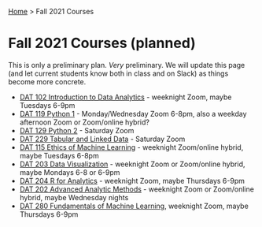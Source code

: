 [Home](index.html) > Fall 2021 Courses

# Fall 2021 Courses (planned)

This is only a preliminary plan. _Very_ preliminary. We will update this page (and let current students know both in class and on Slack) as things become more concrete.

*  [DAT 102 Introduction to Data Analytics](curriculum/dat102.html) - weeknight Zoom, maybe Tuesdays 6-9pm
*  [DAT 119 Python 1](curriculum/dat119.html) - Monday/Wednesday Zoom 6-8pm, also a weekday afternoon Zoom or Zoom/online hybrid?
*  [DAT 129 Python 2](curriculum/dat129.html) - Saturday Zoom
*  [DAT 229 Tabular and Linked Data](curriculum/dat229.html) - Saturday Zoom
*  [DAT 115 Ethics of Machine Learning](curriculum/dat115.html) - weeknight Zoom/online hybrid, maybe Tuesdays 6-8pm
*  [DAT 203 Data Visualization](curriculum/dat203.html) - weeknight Zoom or Zoom/online hybrid, maybe Mondays 6-8 or 6-9pm
*  [DAT 204 R for Analytics](curriculum/dat204.html) - weeknight Zoom, maybe Thursdays 6-9pm
* [DAT 202 Advanced Analytic Methods](curriculum/dat202.html) - weeknight Zoom or Zoom/online hybrid, maybe Wednesday nights
*  [DAT 280 Fundamentals of Machine Learning](curriculum/dat280.html), weeknight Zoom, maybe Thursdays 6-9pm